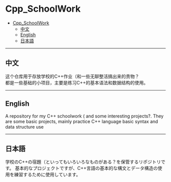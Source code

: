 # Cpp_SchoolWork

- [Cpp\_SchoolWork](#cpp_schoolwork)
  - [中文](#中文)
  - [English](#english)
  - [日本語](#日本語)
  
---

## 中文

  这个仓库用于存放学校的C++作业（和一些无聊整活搞出来的贵物？  
都是一些基础的小项目，主要是练习C++的基本语法和数据结构的使用。  

---

## English

  A repository for my C++ schoolwork ( and some interesting projects?.
They are some basic projects, mainly practice C++ language basic syntax and data structure use

---

## 日本語

  学校のC++の宿題（といってもいろいろなものがある？を保管するリポジトリです。
基本的なプロジェクトですが、C++言語の基本的な構文とデータ構造の使用を練習するために使用しています。  
  